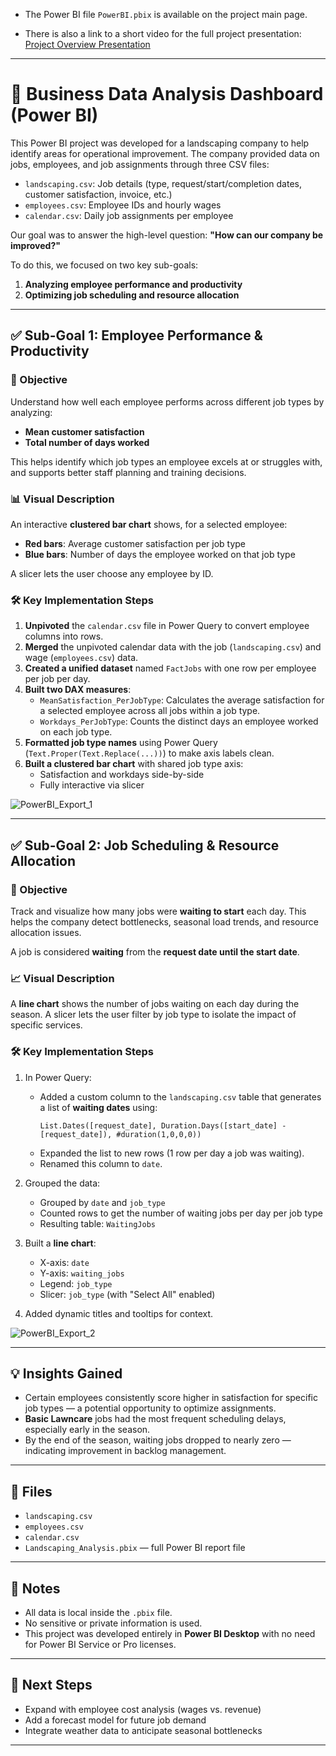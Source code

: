 - The Power BI file `PowerBI.pbix` is available on the project main page.

- There is also a link to a short video for the full project presentation: [Project Overview Presentation](https://drive.google.com/file/d/1H7lKETwM7dhWyTVBouzA3vWHaI3zIuHj/view)

___

# 🌿 Business Data Analysis Dashboard (Power BI)

This Power BI project was developed for a landscaping company to help identify areas for operational improvement. The company provided data on jobs, employees, and job assignments through three CSV files:

- `landscaping.csv`: Job details (type, request/start/completion dates, customer satisfaction, invoice, etc.)
- `employees.csv`: Employee IDs and hourly wages
- `calendar.csv`: Daily job assignments per employee

Our goal was to answer the high-level question: **"How can our company be improved?"**

To do this, we focused on two key sub-goals:
1. **Analyzing employee performance and productivity**
2. **Optimizing job scheduling and resource allocation**

---

## ✅ Sub-Goal 1: Employee Performance & Productivity

### 🎯 Objective
Understand how well each employee performs across different job types by analyzing:
- **Mean customer satisfaction**
- **Total number of days worked**

This helps identify which job types an employee excels at or struggles with, and supports better staff planning and training decisions.

### 📊 Visual Description
An interactive **clustered bar chart** shows, for a selected employee:
- **Red bars**: Average customer satisfaction per job type
- **Blue bars**: Number of days the employee worked on that job type

A slicer lets the user choose any employee by ID.

### 🛠️ Key Implementation Steps
1. **Unpivoted** the `calendar.csv` file in Power Query to convert employee columns into rows.
2. **Merged** the unpivoted calendar data with the job (`landscaping.csv`) and wage (`employees.csv`) data.
3. **Created a unified dataset** named `FactJobs` with one row per employee per job per day.
4. **Built two DAX measures**:
   - `MeanSatisfaction_PerJobType`: Calculates the average satisfaction for a selected employee across all jobs within a job type.
   - `Workdays_PerJobType`: Counts the distinct days an employee worked on each job type.
5. **Formatted job type names** using Power Query (`Text.Proper(Text.Replace(...))`) to make axis labels clean.
6. **Built a clustered bar chart** with shared job type axis:
   - Satisfaction and workdays side-by-side
   - Fully interactive via slicer

![PowerBI_Export_1](https://github.com/user-attachments/assets/6a67c526-1d16-4224-bace-881668cff585)

---

## ✅ Sub-Goal 2: Job Scheduling & Resource Allocation

### 🎯 Objective
Track and visualize how many jobs were **waiting to start** each day. This helps the company detect bottlenecks, seasonal load trends, and resource allocation issues.

A job is considered **waiting** from the **request date until the start date**.

### 📈 Visual Description
A **line chart** shows the number of jobs waiting on each day during the season. A slicer lets the user filter by job type to isolate the impact of specific services.

### 🛠️ Key Implementation Steps
1. In Power Query:
   - Added a custom column to the `landscaping.csv` table that generates a list of **waiting dates** using:
     ```powerquery
     List.Dates([request_date], Duration.Days([start_date] - [request_date]), #duration(1,0,0,0))
     ```
   - Expanded the list to new rows (1 row per day a job was waiting).
   - Renamed this column to `date`.
2. Grouped the data:
   - Grouped by `date` and `job_type`
   - Counted rows to get the number of waiting jobs per day per job type
   - Resulting table: `WaitingJobs`
3. Built a **line chart**:
   - X-axis: `date`
   - Y-axis: `waiting_jobs`
   - Legend: `job_type`
   - Slicer: `job_type` (with "Select All" enabled)

4. Added dynamic titles and tooltips for context.

![PowerBI_Export_2](https://github.com/user-attachments/assets/e4b53375-2a0e-44a4-9f56-4a7485951d79)

---

## 💡 Insights Gained

- Certain employees consistently score higher in satisfaction for specific job types — a potential opportunity to optimize assignments.
- **Basic Lawncare** jobs had the most frequent scheduling delays, especially early in the season.
- By the end of the season, waiting jobs dropped to nearly zero — indicating improvement in backlog management.

---

## 📁 Files

- `landscaping.csv`
- `employees.csv`
- `calendar.csv`
- `Landscaping_Analysis.pbix` — full Power BI report file

---

## 🔐 Notes

- All data is local inside the `.pbix` file.
- No sensitive or private information is used.
- This project was developed entirely in **Power BI Desktop** with no need for Power BI Service or Pro licenses.

---

## 📌 Next Steps

- Expand with employee cost analysis (wages vs. revenue)
- Add a forecast model for future job demand
- Integrate weather data to anticipate seasonal bottlenecks

---


